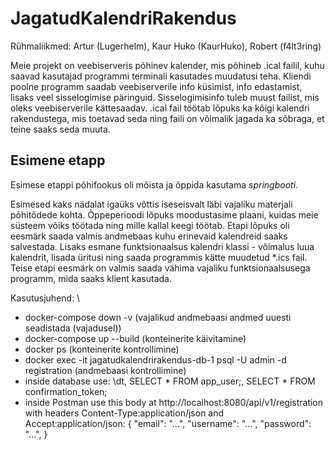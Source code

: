 # JagatudKalendriRakendus
Rühmaliikmed: Artur (Lugerhelm), Kaur Huko (KaurHuko), Robert (f4lt3ring)

Meie projekt on veebiserveris põhinev kalender, mis põhineb .ical failil, kuhu saavad kasutajad programmi terminali kasutades muudatusi teha. Kliendi poolne programm saadab veebiserverile info küsimist, info edastamist, lisaks veel sisselogimise päringuid. Sisselogimisinfo tuleb muust failist, mis oleks veebiserverile kättesaadav. .ical fail töötab lõpuks ka kõigi kalendri rakendustega, mis toetavad seda ning faili on võimalik jagada ka sõbraga, et teine saaks seda muuta.

## Esimene etapp

Esimese etappi põhifookus oli mõista ja õppida kasutama *springbooti*.

Esimesed kaks nädalat igaüks võttis iseseisvalt läbi vajaliku materjali põhitõdede kohta. Õppeperioodi lõpuks moodustasime plaani, kuidas meie süsteem võiks töötada ning mille kallal keegi töötab. Etapi lõpuks oli eesmärk saada valmis andmebaas kuhu erinevaid kalendreid saaks salvestada. Lisaks esmane funktsionaalsus kalendri klassi - võimalus luua kalendrit, lisada üritusi ning saada programmis kätte muudetud *.ics fail.
Teise etapi eesmärk on valmis saada vähima vajaliku funktsionaalsusega programm, mida saaks klient kasutada.

Kasutusjuhend: \
* docker-compose down -v (vajalikud andmebaasi andmed uuesti seadistada (vajadusel))
* docker-compose up --build (konteinerite käivitamine)
* docker ps (konteinerite kontrollimine)
* docker exec -it jagatudkalendrirakendus-db-1 psql -U admin -d registration (andmebaasi kontrollimine)
* inside database use: \dt, SELECT * FROM app_user;, SELECT * FROM confirmation_token;
* inside Postman use this body at http://localhost:8080/api/v1/registration with headers Content-Type:application/json and Accept:application/json: 
  {
    "email": "...",
    "username": "...",
    "password": "...",
    }
